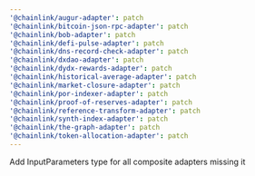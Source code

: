 ```yaml
---
'@chainlink/augur-adapter': patch
'@chainlink/bitcoin-json-rpc-adapter': patch
'@chainlink/bob-adapter': patch
'@chainlink/defi-pulse-adapter': patch
'@chainlink/dns-record-check-adapter': patch
'@chainlink/dxdao-adapter': patch
'@chainlink/dydx-rewards-adapter': patch
'@chainlink/historical-average-adapter': patch
'@chainlink/market-closure-adapter': patch
'@chainlink/por-indexer-adapter': patch
'@chainlink/proof-of-reserves-adapter': patch
'@chainlink/reference-transform-adapter': patch
'@chainlink/synth-index-adapter': patch
'@chainlink/the-graph-adapter': patch
'@chainlink/token-allocation-adapter': patch
---
```


Add InputParameters type for all composite adapters missing it
